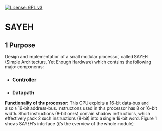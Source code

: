 
[![License: GPL v3](https://img.shields.io/badge/License-GPL%20v3-blue.svg)](http://www.gnu.org/licenses/gpl-3.0)

# SAYEH

## 1 Purpose

Design and implementation of a small modular processor, called SAYEH (Simple Architecture, Yet
Enough Hardware) which contains the following major components:

* ### Controller
* ### Datapath

**Functionality of the processor:** This CPU exploits a 16-bit data-bus and also a 16-bit
address-bus. Instructions used in this processor has 8 or 16-bit width. Short instructions (8-bit
ones) contain shadow instructions, which effectively pack 2 such instructions (8-bit) into a single
16-bit word. Figure 1 shows SAYEH’s interface (it’s the overview of the whole module):